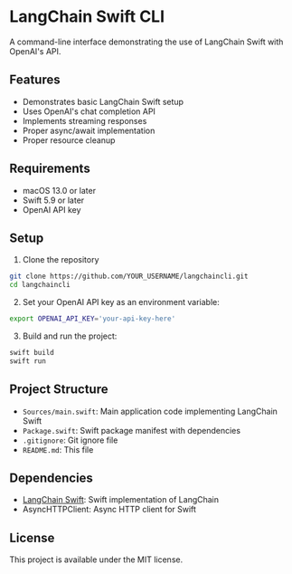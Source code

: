 # LangChain Swift CLI

A command-line interface demonstrating the use of LangChain Swift with OpenAI's API.

## Features

- Demonstrates basic LangChain Swift setup
- Uses OpenAI's chat completion API
- Implements streaming responses
- Proper async/await implementation
- Proper resource cleanup

## Requirements

- macOS 13.0 or later
- Swift 5.9 or later
- OpenAI API key

## Setup

1. Clone the repository
```bash
git clone https://github.com/YOUR_USERNAME/langchaincli.git
cd langchaincli
```

2. Set your OpenAI API key as an environment variable:
```bash
export OPENAI_API_KEY='your-api-key-here'
```

3. Build and run the project:
```bash
swift build
swift run
```

## Project Structure

- `Sources/main.swift`: Main application code implementing LangChain Swift
- `Package.swift`: Swift package manifest with dependencies
- `.gitignore`: Git ignore file
- `README.md`: This file

## Dependencies

- [LangChain Swift](https://github.com/buhe/langchain-swift): Swift implementation of LangChain
- AsyncHTTPClient: Async HTTP client for Swift

## License

This project is available under the MIT license. 